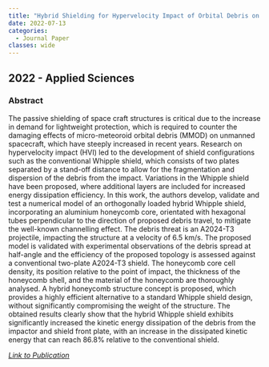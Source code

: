 ```yaml
---
title: "Hybrid Shielding for Hypervelocity Impact of Orbital Debris on Unmanned Spacecraft"
date: 2022-07-13
categories:
  - Journal Paper
classes: wide
---
```


## 2022 - Applied Sciences


### Abstract

The passive shielding of space craft structures is critical due to the increase in demand for lightweight protection, which is required to counter the damaging effects of micro-meteoroid orbital debris (MMOD) on unmanned spacecraft, which have steeply increased in recent years. Research on hypervelocity impact (HVI) led to the development of shield configurations such as the conventional Whipple shield, which consists of two plates separated by a stand-off distance to allow for the fragmentation and dispersion of the debris from the impact. Variations in the Whipple shield have been proposed, where additional layers are included for increased energy dissipation efficiency. In this work, the authors develop, validate and test a numerical model of an orthogonally loaded hybrid Whipple shield, incorporating an aluminium honeycomb core, orientated with hexagonal tubes perpendicular to the direction of proposed debris travel, to mitigate the well-known channelling effect. The debris threat is an A2024-T3 projectile, impacting the structure at a velocity of 6.5 km/s. The proposed model is validated with experimental observations of the debris spread at half-angle and the efficiency of the proposed topology is assessed against a conventional two-plate A2024-T3 shield. The honeycomb core cell density, its position relative to the point of impact, the thickness of the honeycomb shell, and the material of the honeycomb are thoroughly analysed. A hybrid honeycomb structure concept is proposed, which provides a highly efficient alternative to a standard Whipple shield design, without significantly compromising the weight of the structure. The obtained results clearly show that the hybrid Whipple shield exhibits significantly increased the kinetic energy dissipation of the debris from the impactor and shield front plate, with an increase in the dissipated kinetic energy that can reach 86.8% relative to the conventional shield.

[<em>Link to Publication</em>](https://www.mdpi.com/2076-3417/12/14/7071)